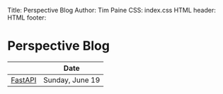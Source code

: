 Title:  Perspective Blog
Author: Tim Paine
CSS:    index.css
HTML header:
    <link rel="stylesheet" href="//cdnjs.cloudflare.com/ajax/libs/highlight.js/11.4.0/styles/default.min.css">
    <script src="//cdnjs.cloudflare.com/ajax/libs/highlight.js/11.4.0/highlight.min.js"></script>
HTML footer: <script>hljs.highlightAll();</script>

Perspective Blog
==================
|                                    | Date                              |
|:-----------------------------------|:---------------------------------:|
| [FastAPI](./20220618-fastapi.html) | Sunday, June 19      |

